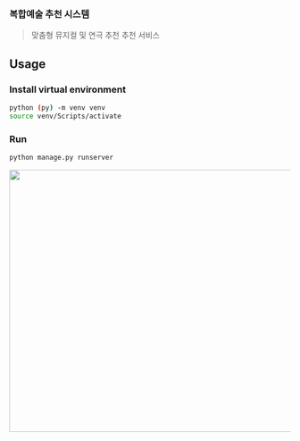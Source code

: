 ### 복합예술 추천 시스템 
> 맞춤형 뮤지컬 및 연극 추천 추천 서비스

## Usage
### Install virtual environment

```bash
python (py) -m venv venv
source venv/Scripts/activate
```

### Run
```bash
python manage.py runserver
```

<img width="750" height="470" src="https://github.com/user-attachments/assets/a77f5e02-fa9e-462d-8978-c542834566d0">
